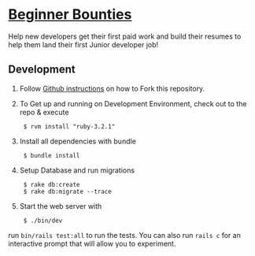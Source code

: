 # [Beginner Bounties](https://beginnerbounties.com)

Help new developers get their first paid work and build their resumes to help them land their first Junior developer job!

## Development

1. Follow [Github instructions](https://docs.github.com/en/get-started/quickstart/fork-a-repo#forking-a-repository) on how to Fork this repository.


2. To Get up and running on Development Environment, check out to the repo & execute

        $ rvm install "ruby-3.2.1"

3. Install all dependencies with bundle

        $ bundle install

4. Setup Database and run migrations

        $ rake db:create
        $ rake db:migrate --trace

5. Start the web server with

        $ ./bin/dev


run `bin/rails test:all` to run the tests. You can also run `rails c` for an interactive prompt that will allow you to experiment.